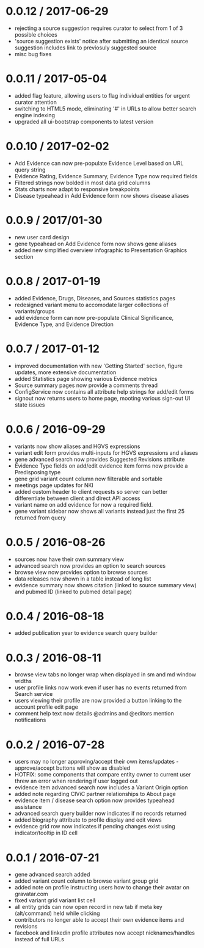 0.0.12 / 2017-06-29
===================
* rejecting a source suggestion requires curator to select from 1 of 3 possible choices
* 'source suggestion exists' notice after submitting an identical source suggestion includes link to previosuly suggested source
* misc bug fixes

0.0.11 / 2017-05-04
===================
* added flag feature, allowing users to flag individual entities for urgent curator attention
* switching to HTML5 mode, eliminating '#' in URLs to allow better search engine indexing 
* upgraded all ui-bootstrap components to latest version

0.0.10 / 2017-02-02
===================
* Add Evidence can now pre-populate Evidence Level based on URL query string
* Evidence Rating, Evidence Summary, Evidence Type now required fields
* Filtered strings now bolded in most data grid columns
* Stats charts now adapt to responsive breakpoints
* Disease typeahead in Add Evidence form now shows disease aliases

0.0.9 / 2017/01-30
==================
* new user card design
* gene typeahead on Add Evidence form now shows gene aliases
* added new simplified overview infographic to Presentation Graphics section


0.0.8 / 2017-01-19
==================
* added Evidence, Drugs, Diseases, and Sources statistics pages
* redesigned variant menu to accomodate larger collections of variants/groups
* add evidence form can now pre-populate Clinical Significance, Evidence Type, and Evidence Direction


0.0.7 / 2017-01-12
==================
* improved documentation with new 'Getting Started' section, figure updates, more extensive documentation
* added Statistics page showing various Evidence metrics
* Source summary pages now provide a comments thread
* ConfigService now contains all attribute help strings for add/edit forms
* signout now returns users to home page, mooting various sign-out UI state issues


0.0.6 / 2016-09-29
==================
* variants now show aliases and HGVS expressions
* variant edit form provides multi-inputs for HGVS expressions and aliases
* gene advanced search now provides Suggested Revisions attribute
* Evidence Type fields on add/edit evidence item forms now provide a Predisposing type
* gene grid variant count column now filterable and sortable
* meetings page updates for NKI
* added custom header to client requests so server can better differentiate between client and direct API access
* variant name on add evidence for now a required field.
* gene variant sidebar now shows all variants instead just the first 25 returned from query


0.0.5 / 2016-08-26
==================
* sources now have their own summary view
* advanced search now provides an option to search sources
* browse view now provides option to browse sources
* data releases now shown in a table instead of long list
* evidence summary now shows citation (linked to source summary view) and pubmed ID (linked to pubmed detail page)


0.0.4 / 2016-08-18
==================
* added publication year to evidence search query builder


0.0.3 / 2016-08-11
==================
* browse view tabs no longer wrap when displayed in sm and md window widths
* user profile links now work even if user has no events returned from Search service
* users viewing their profile are now provided a button linking to the account profile edit page
* comment help text now details @admins and @editors mention notifications


0.0.2 / 2016-07-28
==================
* users may no longer approving/accept their own items/updates - approve/accept buttons will show as disabled
* HOTFIX: some components that compare entity owner to current user threw an error when rendering if user logged out
* evidence item advanced search now includes a Variant Origin option
* added note regarding CIViC partner relationships to About page
* evidence item / disease search option now provides typeahead assistance
* advanced search query builder now indicates if no records returned
* added biography attribute to profile display and edit views
* evidence grid row now indicates if pending changes exist using indicator/tooltip in ID cell


0.0.1 / 2016-07-21
==================
* gene advanced search added
* added variant count column to browse variant group grid
* added note on profile instructing users how to change their avatar on gravatar.com
* fixed variant grid variant list cell
* all entity grids can now open record in new tab if meta key (alt/command) held while clicking
* contributors no longer able to accept their own evidence items and revisions
* facebook and linkedin profile attributes now accept nicknames/handles instead of full URLs
